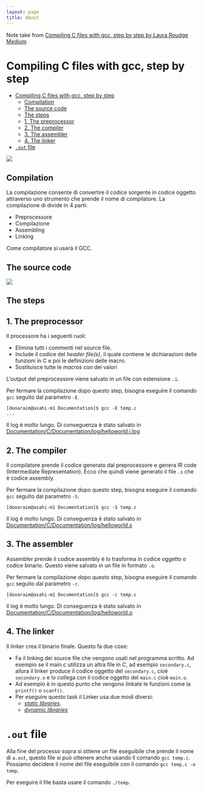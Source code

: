 ```yaml
---
layout: page
title: About
---
```


Note take from [Compiling C files with gcc, step by step  by Laura Roudge  Medium](https://medium.com/@laura.derohan/compiling-c-files-with-gcc-step-by-step-8e78318052)

# Compiling C files with gcc, step by step

- [Compiling C files with gcc, step by step](#compiling-c-files-with-gcc-step-by-step)
  - [Compilation](#compilation)
  - [The source code](#the-source-code)
  - [The steps](#the-steps)
  - [1. The preprocessor](#1-the-preprocessor)
  - [2. The compiler](#2-the-compiler)
  - [3. The assembler](#3-the-assembler)
  - [4. The linker](#4-the-linker)
- [`.out` file](#out-file)


![](https://miro.medium.com/v2/resize:fit:1036/1*wHKe6W4opLmk6pb7sxZz6w.png)

## Compilation

La compilazione consente di convertire il codice sorgente in codice oggetto attraverso uno strumento che prende il nome di compilatore.
La compilazione di divide in 4 parti:
- Preprocessore
- Compilazione
- Assembling
- Linking

Come compilatore si userà il GCC.

## The source code

![](https://miro.medium.com/v2/resize:fit:1356/1*9YAWYPU6kcqtLWHGW7mKPw.png)

## The steps

## 1\. The preprocessor

Il processore ha i seguenti ruoli:

- Elimina tutti i commenti nel source file.
- Include il codice del _header file(s)_, il quale contiene le dichiarazioni delle funzioni in C e poi le definizioni delle macro.
- Sostituisce tutte le _macros_ con dei valori

L'output del preprocessore viene salvato in un file con estensione `.i`.

Per fermare la compilazione dopo questo step, bisogna eseguire il comando `gcc` seguito dal parametro `-E`.

```log
[dooaraim@asahi-m1 Documentation]$ gcc -E temp.c
...
```

Il log è molto lungo. Di conseguenza è stato salvato in [Documentation/C/Documentation/log/helloworld.i.log](log/helloworld.i.log)

## 2\. The compiler

Il compilatore prende il codice generato dal preprocessore e genera IR code (Intermediate Representation). Ecco che quindi viene generato il file `.s` che è codice assembly.

Per fermare la compilazione dopo questo step, bisogna eseguire il comando `gcc` seguito dal parametro `-S`.

```
[dooaraim@asahi-m1 Documentation]$ gcc -S temp.c
```

Il log è molto lungo. Di conseguenza è stato salvato in [Documentation/C/Documentation/log/helloworld.s](log/helloworld.s)

## 3\. The assembler

Assembler prende il codice assembly è lo trasforma in codice oggetto o codice binario. Questo viene salvato in un file in formato `.o`.

Per fermare la compilazione dopo questo step, bisogna eseguire il comando `gcc` seguito dal parametro `-c`.

```
[dooaraim@asahi-m1 Documentation]$ gcc -c temp.c
```

Il log è molto lungo. Di conseguenza è stato salvato in [Documentation/C/Documentation/log/helloworld.o](log/helloworld.o)

## 4\. The linker

Il linker crea il binario finale. Questo fa due cose:

* Fa il linking dei source file che vengono usati nel programma scritto. Ad esempio se il main.c utilizza un altra file in *C*, ad esempio `secondary.c`, allora il linker produce il codice oggetto del `secondary.c`, cioè `secondary.o` e lo collega con il codice oggetto del `main.c` cioè `main.o`.
* Ad esempio è in questo punto che vengono linkate le funzioni come la `printf()` o `scanf()`.
* Per eseguire questo task il Linker usa due modi diversi:
  * [_static libraries_](static-dinamic-library.md). 
  * [_dynamic libraries_](static-dinamic-library.md)

# `.out` file

Alla fine del processo sopra si ottiene un file eseguibile che prende il nome di `a.out`, questo file si può ottenere anche usando il comando `gcc temp.c`. Possiamo decidere il nome del file eseguibile con il comando `gcc temp.c -o temp`.

Per eseguire il file basta usare il comando `./temp`.
